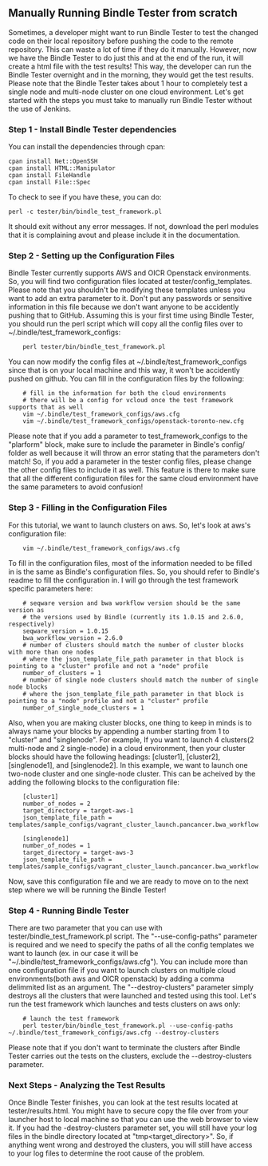 ## Manually Running Bindle Tester from scratch

Sometimes, a developer might want to run Bindle Tester to test the changed code on their local repository before pushing the code to the remote repository. This can waste a lot of time if they do it manually. However, now we have the Bindle Tester to do just this and at the end of the run, it will create a html file with the test results! This way, the developer can run the Bindle Tester overnight and in the morning, they would get the test results. Please note that the Bindle Tester takes about 1 hour to completely test a single node and multi-node cluster on one cloud environment. Let's get started with the steps you must take to manually run Bindle Tester without the use of Jenkins.

### Step 1 - Install Bindle Tester dependencies
You can install the dependencies through cpan:

    cpan install Net::OpenSSH
    cpan install HTML::Manipulator
    cpan install FileHandle
    cpan install File::Spec
    
To check to see if you have these, you can do:

    perl -c tester/bin/bindle_test_framework.pl
    
It should exit without any error messages. If not, download the perl modules that it is complaining avout and please include it in the documentation.

### Step 2 - Setting up the Configuration Files
Bindle Tester currently supports AWS and OICR Openstack environments. So, you will find two configuration files located at tester/config_templates. Please note that you shouldn't be modifying these templates unless you want to add an extra parameter to it. Don't put any passwords or sensitive information in this file because we don't want anyone to be accidently pushing that to GitHub. Assuming this is your first time using Bindle Tester, you should run the perl script which will copy all the config files over to ~/.bindle/test_framework_configs:

        perl tester/bin/bindle_test_framework.pl
        
You can now modify the config files at ~/.bindle/test_framework_configs since that is on your local machine and this way, it won't be accidently pushed on github. You can fill in the configuration files by the following:

        # fill in the information for both the cloud environments 
        # there will be a config for vcloud once the test framework supports that as well
        vim ~/.bindle/test_framework_configs/aws.cfg
        vim ~/.bindle/test_framework_configs/openstack-toronto-new.cfg

Please note that if you add a parameter to test_framework_configs to the "plarform" block, make sure to include the parameter in Bindle's config/ folder as well because it will throw an error stating that the parameters don't match! So, if you add a parameter in the tester config files, please change the other config files to include it as well. This feature is there to make sure that all the different configuration files for the same cloud environment have the same parameters to avoid confusion!

### Step 3 - Filling in the Configuration Files
For this tutorial, we want to launch clusters on aws. So, let's look at aws's configuration file:

        vim ~/.bindle/test_framework_configs/aws.cfg

To fill in the configuration files, most of the information needed to be filled in is the same as Bindle's configuration files. So, you should refer to Bindle's readme to fill the configuration in. I will go through the test framework specific parameters here:

        # seqware version and bwa workflow version should be the same version as 
        # the versions used by Bindle (currently its 1.0.15 and 2.6.0, respectively)
        seqware_version = 1.0.15
        bwa_workflow_version = 2.6.0
        # number of clusters should match the number of cluster blocks with more than one nodes
        # where the json_template_file_path parameter in that block is pointing to a "cluster" profile and not a "node" profile
        number_of_clusters = 1
        # number of single node clusters should match the number of single node blocks 
        # where the json_template_file_path parameter in that block is pointing to a "node" profile and not a "cluster" profile    
        number_of_single_node_clusters = 1

Also, when you are making cluster blocks, one thing to keep in minds is to always name your blocks by appending a number starting from 1 to "cluster" and "singlenode". For example, If you want to launch 4 clusters(2 multi-node and 2 single-node) in a cloud environment, then your cluster blocks should have the following headings: [cluster1], [cluster2], [singlenode1], and [singlenode2]. In this example, we want to launch one two-node cluster and one single-node cluster. This can be acheived by the adding the following blocks to the configuration file:

        [cluster1]
        number_of_nodes = 2
        target_directory = target-aws-1
        json_template_file_path = templates/sample_configs/vagrant_cluster_launch.pancancer.bwa_workflow.seqware.install.sge_cluster.json.template
        
        [singlenode1]
        number_of_nodes = 1
        target_directory = target-aws-3
        json_template_file_path = templates/sample_configs/vagrant_cluster_launch.pancancer.bwa_workflow.seqware.install.sge_node.json.template
        
Now, save this configuration file and we are ready to move on to the next step where we will be running the Bindle Tester!

### Step 4 - Running Bindle Tester
There are two parameter that you can use with tester/bindle_test_framework.pl script. The "--use-config-paths" parameter is required and we need to specify the paths of all the config templates we want to launch (ex. in our case it will be "~/.bindle/test_framework_configs/aws.cfg"). You can include more than one configuration file if you want to launch clusters on multiple cloud environments(both aws and OICR openstack) by adding a comma delimmited list as an argument. The "--destroy-clusters" parameter simply destroys all the clusters that were launched and tested using this tool. Let's run the test framework which launches and tests clusters on aws only:

        # launch the test framework
        perl tester/bin/bindle_test_framework.pl --use-config-paths ~/.bindle/test_framework_configs/aws.cfg --destroy-clusters
Please note that if you don't want to terminate the clusters after Bindle Tester carries out the tests on the clusters, exclude the --destroy-clusters parameter.

### Next Steps - Analyzing the Test Results
Once Bindle Tester finishes, you can look at the test results located at tester/results.html. You might have to secure copy the file over from your launcher host to local machine so that you can use the web browser to view it. If you had the -destroy-clusters parameter set, you will still have your log files in the bindle directory located at "tmp<target_directory>". So, if anything went wrong and destroyed the clusters, you will still have access to your log files to determine the root cause of the problem. 

